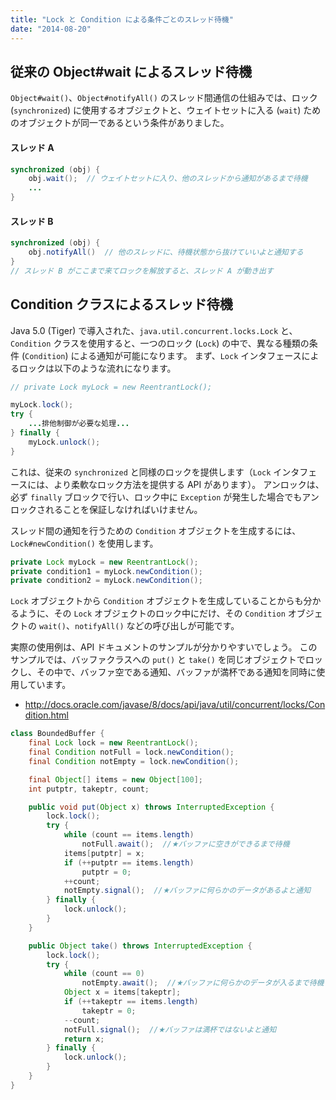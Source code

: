 ```yaml
---
title: "Lock と Condition による条件ごとのスレッド待機"
date: "2014-08-20"
---
```


従来の Object#wait によるスレッド待機
----

`Object#wait()`、`Object#notifyAll()` のスレッド間通信の仕組みでは、ロック (`synchronized`) に使用するオブジェクトと、ウェイトセットに入る (`wait`) ためのオブジェクトが同一であるという条件がありました。

#### スレッド A

```java
synchronized (obj) {
    obj.wait();  // ウェイトセットに入り、他のスレッドから通知があるまで待機
    ...
}
```

#### スレッド B

```java
synchronized (obj) {
    obj.notifyAll()  // 他のスレッドに、待機状態から抜けていいよと通知する
}
// スレッド B がここまで来てロックを解放すると、スレッド A が動き出す
```

Condition クラスによるスレッド待機
----

Java 5.0 (Tiger) で導入された、`java.util.concurrent.locks.Lock` と、`Condition` クラスを使用すると、一つのロック (`Lock`) の中で、異なる種類の条件 (`Condition`) による通知が可能になります。
まず、`Lock` インタフェースによるロックは以下のような流れになります。

```java
// private Lock myLock = new ReentrantLock();

myLock.lock();
try {
    ...排他制御が必要な処理...
} finally {
    myLock.unlock();
}
```

これは、従来の `synchronized` と同様のロックを提供します（`Lock` インタフェースには、より柔軟なロック方法を提供する API があります）。
アンロックは、必ず `finally` ブロックで行い、ロック中に `Exception` が発生した場合でもアンロックされることを保証しなければいけません。

スレッド間の通知を行うための `Condition` オブジェクトを生成するには、`Lock#newCondition()` を使用します。

```java
private Lock myLock = new ReentrantLock();
private condition1 = myLock.newCondition();
private condition2 = myLock.newCondition();
```

`Lock` オブジェクトから `Condition` オブジェクトを生成していることからも分かるように、その `Lock` オブジェクトのロック中にだけ、その `Condition` オブジェクトの `wait()`、`notifyAll()` などの呼び出しが可能です。

実際の使用例は、API ドキュメントのサンプルが分かりやすいでしょう。
このサンプルでは、バッファクラスへの `put()` と `take()` を同じオブジェクトでロックし、その中で、バッファ空である通知、バッファが満杯である通知を同時に使用しています。

- http://docs.oracle.com/javase/8/docs/api/java/util/concurrent/locks/Condition.html

```java
class BoundedBuffer {
    final Lock lock = new ReentrantLock();
    final Condition notFull = lock.newCondition();
    final Condition notEmpty = lock.newCondition();

    final Object[] items = new Object[100];
    int putptr, takeptr, count;

    public void put(Object x) throws InterruptedException {
        lock.lock();
        try {
            while (count == items.length)
                notFull.await();  //★バッファに空きができるまで待機
            items[putptr] = x;
            if (++putptr == items.length)
                putptr = 0;
            ++count;
            notEmpty.signal();  //★バッファに何らかのデータがあるよと通知
        } finally {
            lock.unlock();
        }
    }

    public Object take() throws InterruptedException {
        lock.lock();
        try {
            while (count == 0)
                notEmpty.await();  //★バッファに何らかのデータが入るまで待機
            Object x = items[takeptr];
            if (++takeptr == items.length)
                takeptr = 0;
            --count;
            notFull.signal();  //★バッファは満杯ではないよと通知
            return x;
        } finally {
            lock.unlock();
        }
    }
}
```

